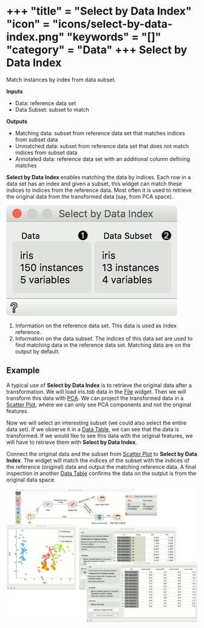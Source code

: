 +++
"title" = "Select by Data Index"
"icon" = "icons/select-by-data-index.png"
"keywords" = "[]"
"category" = "Data"
+++
Select by Data Index
====================

Match instances by index from data subset.

**Inputs**

- Data: reference data set
- Data Subset: subset to match

**Outputs**

- Matching data: subset from reference data set that matches indices from subset data
- Unmatched data: subset from reference data set that does not match indices from subset data
- Annotated data: reference data set with an additional column defining matches

**Select by Data Index** enables matching the data by indices. Each row in a data set has an index and given a subset, this widget can match these indices to indices from the reference data. Most often it is used to retrieve the original data from the transformed data (say, from PCA space).

![](/images/data/Select-by-Data-Index-stamped.png)

1. Information on the reference data set. This data is used as index reference.
2. Information on the data subset. The indices of this data set are used to find matching data in the reference data set. Matching data are on the output by default.

Example
-------

A typical use of **Select by Data Index** is to retrieve the original data after a transformation. We will load *iris.tab* data in the [File](/widget-catalog/data/file) widget. Then we will transform this data with [PCA](/widget-catalog/unsupervised/PCA). We can project the transformed data in a [Scatter Plot](/widget-catalog/visualize/scatterplot), where we can only see PCA components and not the original features.

Now we will select an interesting subset (we could also select the entire data set). If we observe it in a [Data Table](/widget-catalog/data/datatable), we can see that the data is transformed. If we would like to see this data with the original features, we will have to retrieve them with **Select by Data Index**.

Connect the original data and the subset from [Scatter Plot](/widget-catalog/visualize/scatterplot) to **Select by Data Index**. The widget will match the indices of the subset with the indices of the reference (original) data and output the matching reference data. A final inspection in another [Data Table](/widget-catalog/data/datatable) confirms the data on the output is from the original data space.

![](/images/data/Select-by-Data-Index-Example1.png)
